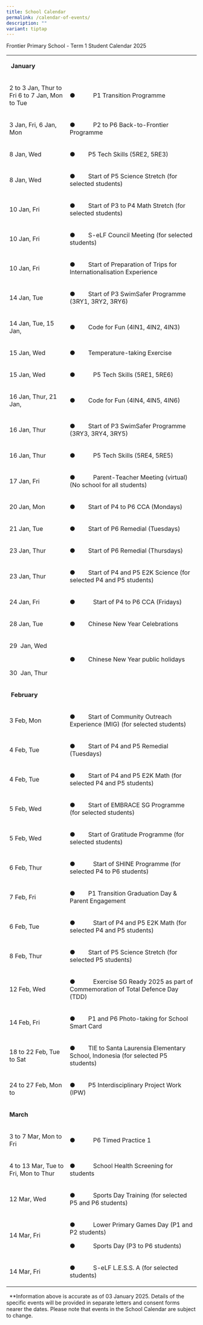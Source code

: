 ```yaml
---
title: School Calendar
permalink: /calendar-of-events/
description: ""
variant: tiptap
---
```

<p>Frontier Primary School - Term 1 Student Calendar 2025</p>
<table style="minWidth: 50px">
<colgroup>
<col>
<col>
</colgroup>
<tbody>
<tr>
<td rowspan="1" colspan="2">
<p>&nbsp;<strong>January</strong>
</p>
</td>
</tr>
<tr>
<td rowspan="1" colspan="1">
<p>2 to 3 Jan, Thur to Fri 6 to 7 Jan, Mon to Tue</p>
</td>
<td rowspan="1" colspan="1">
<p>●&nbsp;&nbsp;&nbsp;&nbsp;&nbsp;&nbsp;&nbsp;&nbsp;&nbsp;&nbsp; P1 Transition
Programme</p>
</td>
</tr>
<tr>
<td rowspan="1" colspan="1">
<p>3 Jan, Fri, 6 Jan, Mon</p>
</td>
<td rowspan="1" colspan="1">
<p>●&nbsp;&nbsp;&nbsp;&nbsp;&nbsp;&nbsp;&nbsp;&nbsp;&nbsp;&nbsp; P2 to P6
Back-to-Frontier Programme</p>
</td>
</tr>
<tr>
<td rowspan="1" colspan="1">
<p>8 Jan, Wed</p>
</td>
<td rowspan="1" colspan="1">
<p>●&nbsp;&nbsp;&nbsp;&nbsp;&nbsp;&nbsp;&nbsp; P5 Tech Skills (5RE2, 5RE3)</p>
</td>
</tr>
<tr>
<td rowspan="1" colspan="1">
<p>8 Jan, Wed</p>
</td>
<td rowspan="1" colspan="1">
<p>●&nbsp;&nbsp;&nbsp;&nbsp;&nbsp;&nbsp;&nbsp; Start of P5 Science Stretch
(for selected students)</p>
</td>
</tr>
<tr>
<td rowspan="1" colspan="1">
<p>10 Jan, Fri</p>
</td>
<td rowspan="1" colspan="1">
<p>●&nbsp;&nbsp;&nbsp;&nbsp;&nbsp;&nbsp;&nbsp; Start of P3 to P4 Math Stretch
(for selected students)</p>
</td>
</tr>
<tr>
<td rowspan="1" colspan="1">
<p>10 Jan, Fri</p>
</td>
<td rowspan="1" colspan="1">
<p>●&nbsp;&nbsp;&nbsp;&nbsp;&nbsp;&nbsp;&nbsp; S-eLF Council Meeting (for
selected students)</p>
</td>
</tr>
<tr>
<td rowspan="1" colspan="1">
<p>10 Jan, Fri</p>
</td>
<td rowspan="1" colspan="1">
<p>●&nbsp;&nbsp;&nbsp;&nbsp;&nbsp;&nbsp;&nbsp; Start of Preparation of Trips
for Internationalisation Experience</p>
</td>
</tr>
<tr>
<td rowspan="1" colspan="1">
<p>14 Jan, Tue</p>
</td>
<td rowspan="1" colspan="1">
<p>●&nbsp;&nbsp;&nbsp;&nbsp;&nbsp;&nbsp;&nbsp; Start of P3 SwimSafer Programme
(3RY1, 3RY2, 3RY6)</p>
</td>
</tr>
<tr>
<td rowspan="1" colspan="1">
<p>14 Jan, Tue, 15 Jan,</p>
</td>
<td rowspan="1" colspan="1">
<p>●&nbsp;&nbsp;&nbsp;&nbsp;&nbsp;&nbsp;&nbsp; Code for Fun (4IN1, 4IN2,
4IN3)</p>
</td>
</tr>
<tr>
<td rowspan="1" colspan="1">
<p>15 Jan, Wed</p>
</td>
<td rowspan="1" colspan="1">
<p>●&nbsp;&nbsp;&nbsp;&nbsp;&nbsp;&nbsp;&nbsp; Temperature-taking Exercise</p>
</td>
</tr>
<tr>
<td rowspan="1" colspan="1">
<p>15 Jan, Wed</p>
</td>
<td rowspan="1" colspan="1">
<p>●&nbsp;&nbsp;&nbsp;&nbsp;&nbsp;&nbsp;&nbsp;&nbsp;&nbsp;&nbsp; P5 Tech
Skills (5RE1, 5RE6)</p>
</td>
</tr>
<tr>
<td rowspan="1" colspan="1">
<p>16 Jan, Thur, 21 Jan,</p>
</td>
<td rowspan="1" colspan="1">
<p>●&nbsp;&nbsp;&nbsp;&nbsp;&nbsp;&nbsp;&nbsp; Code for Fun (4IN4, 4IN5,
4IN6)</p>
</td>
</tr>
<tr>
<td rowspan="1" colspan="1">
<p>16 Jan, Thur</p>
</td>
<td rowspan="1" colspan="1">
<p>●&nbsp;&nbsp;&nbsp;&nbsp;&nbsp;&nbsp;&nbsp; Start of P3 SwimSafer Programme
(3RY3, 3RY4, 3RY5)</p>
</td>
</tr>
<tr>
<td rowspan="1" colspan="1">
<p>16 Jan, Thur</p>
</td>
<td rowspan="1" colspan="1">
<p>●&nbsp;&nbsp;&nbsp;&nbsp;&nbsp;&nbsp;&nbsp;&nbsp;&nbsp;&nbsp; P5 Tech
Skills (5RE4, 5RE5)</p>
</td>
</tr>
<tr>
<td rowspan="1" colspan="1">
<p>17 Jan, Fri</p>
</td>
<td rowspan="1" colspan="1">
<p>●&nbsp;&nbsp;&nbsp;&nbsp;&nbsp;&nbsp;&nbsp;&nbsp;&nbsp;&nbsp; Parent-Teacher
Meeting (virtual) (No school for all students)</p>
</td>
</tr>
<tr>
<td rowspan="1" colspan="1">
<p>20 Jan, Mon</p>
</td>
<td rowspan="1" colspan="1">
<p>●&nbsp;&nbsp;&nbsp;&nbsp;&nbsp;&nbsp;&nbsp; Start of P4 to P6 CCA (Mondays)</p>
</td>
</tr>
<tr>
<td rowspan="1" colspan="1">
<p>21 Jan, Tue</p>
</td>
<td rowspan="1" colspan="1">
<p>●&nbsp;&nbsp;&nbsp;&nbsp;&nbsp;&nbsp;&nbsp; Start of P6 Remedial (Tuesdays)</p>
</td>
</tr>
<tr>
<td rowspan="1" colspan="1">
<p>23 Jan, Thur</p>
</td>
<td rowspan="1" colspan="1">
<p>●&nbsp;&nbsp;&nbsp;&nbsp;&nbsp;&nbsp;&nbsp; Start of P6 Remedial (Thursdays)</p>
</td>
</tr>
<tr>
<td rowspan="1" colspan="1">
<p>23 Jan, Thur</p>
</td>
<td rowspan="1" colspan="1">
<p>●&nbsp;&nbsp;&nbsp;&nbsp;&nbsp;&nbsp;&nbsp; Start of P4 and P5 E2K Science
(for selected P4 and P5 students)</p>
</td>
</tr>
<tr>
<td rowspan="1" colspan="1">
<p>24 Jan, Fri</p>
</td>
<td rowspan="1" colspan="1">
<p>●&nbsp;&nbsp;&nbsp;&nbsp;&nbsp;&nbsp;&nbsp;&nbsp;&nbsp;&nbsp; Start of
P4 to P6 CCA (Fridays)</p>
</td>
</tr>
<tr>
<td rowspan="1" colspan="1">
<p>28 Jan, Tue</p>
</td>
<td rowspan="1" colspan="1">
<p>●&nbsp;&nbsp;&nbsp;&nbsp;&nbsp;&nbsp;&nbsp; Chinese New Year Celebrations</p>
</td>
</tr>
<tr>
<td rowspan="1" colspan="1">
<p>29&nbsp; Jan, Wed</p>
<p><strong>&nbsp;</strong>
</p>
<p>30&nbsp; Jan, Thur</p>
</td>
<td rowspan="1" colspan="1">
<p>●&nbsp;&nbsp;&nbsp;&nbsp;&nbsp;&nbsp;&nbsp; Chinese New Year public holidays</p>
</td>
</tr>
<tr>
<td rowspan="1" colspan="2">
<p>&nbsp;<strong>February</strong>
</p>
</td>
</tr>
<tr>
<td rowspan="1" colspan="1">
<p>3 Feb, Mon</p>
</td>
<td rowspan="1" colspan="1">
<p>●&nbsp;&nbsp;&nbsp;&nbsp;&nbsp;&nbsp;&nbsp; Start of Community Outreach
Experience (MIG) (for selected students)</p>
</td>
</tr>
<tr>
<td rowspan="1" colspan="1">
<p>4 Feb, Tue</p>
</td>
<td rowspan="1" colspan="1">
<p>●&nbsp;&nbsp;&nbsp;&nbsp;&nbsp;&nbsp;&nbsp; Start of P4 and P5 Remedial
(Tuesdays)</p>
</td>
</tr>
<tr>
<td rowspan="1" colspan="1">
<p>4 Feb, Tue</p>
</td>
<td rowspan="1" colspan="1">
<p>●&nbsp;&nbsp;&nbsp;&nbsp;&nbsp;&nbsp;&nbsp; Start of P4 and P5 E2K Math
(for selected P4 and P5 students)</p>
</td>
</tr>
<tr>
<td rowspan="1" colspan="1">
<p>5 Feb, Wed</p>
</td>
<td rowspan="1" colspan="1">
<p>●&nbsp;&nbsp;&nbsp;&nbsp;&nbsp;&nbsp;&nbsp; Start of EMBRACE SG Programme
(for selected students)</p>
</td>
</tr>
<tr>
<td rowspan="1" colspan="1">
<p>5 Feb, Wed</p>
</td>
<td rowspan="1" colspan="1">
<p>●&nbsp;&nbsp;&nbsp;&nbsp;&nbsp;&nbsp;&nbsp; Start of Gratitude Programme
(for selected students)</p>
</td>
</tr>
<tr>
<td rowspan="1" colspan="1">
<p>6 Feb, Thur</p>
</td>
<td rowspan="1" colspan="1">
<p>●&nbsp;&nbsp;&nbsp;&nbsp;&nbsp;&nbsp;&nbsp;&nbsp;&nbsp;&nbsp; Start of
SHINE Programme (for selected P4 to P6 students)</p>
</td>
</tr>
<tr>
<td rowspan="1" colspan="1">
<p>7 Feb, Fri</p>
</td>
<td rowspan="1" colspan="1">
<p>●&nbsp;&nbsp;&nbsp;&nbsp;&nbsp;&nbsp;&nbsp; P1 Transition Graduation Day
&amp; Parent Engagement</p>
</td>
</tr>
<tr>
<td rowspan="1" colspan="1">
<p>6 Feb, Tue</p>
</td>
<td rowspan="1" colspan="1">
<p>●&nbsp;&nbsp;&nbsp;&nbsp;&nbsp;&nbsp;&nbsp;&nbsp;&nbsp;&nbsp; Start of
P4 and P5 E2K Math (for selected P4 and P5 students)</p>
</td>
</tr>
<tr>
<td rowspan="1" colspan="1">
<p>8 Feb, Thur</p>
</td>
<td rowspan="1" colspan="1">
<p>●&nbsp;&nbsp;&nbsp;&nbsp;&nbsp;&nbsp;&nbsp; Start of P5 Science Stretch
(for selected P5 students)</p>
</td>
</tr>
<tr>
<td rowspan="1" colspan="1">
<p>12 Feb, Wed</p>
</td>
<td rowspan="1" colspan="1">
<p>●&nbsp;&nbsp;&nbsp;&nbsp;&nbsp;&nbsp;&nbsp;&nbsp;&nbsp;&nbsp; Exercise
SG Ready 2025 as part of Commemoration of Total Defence Day (TDD)</p>
</td>
</tr>
<tr>
<td rowspan="1" colspan="1">
<p>14 Feb, Fri</p>
</td>
<td rowspan="1" colspan="1">
<p>●&nbsp;&nbsp;&nbsp;&nbsp;&nbsp;&nbsp;&nbsp; P1 and P6 Photo-taking for
School Smart Card</p>
</td>
</tr>
<tr>
<td rowspan="1" colspan="1">
<p>18 to 22 Feb, Tue to Sat</p>
</td>
<td rowspan="1" colspan="1">
<p>●&nbsp;&nbsp;&nbsp;&nbsp;&nbsp;&nbsp;&nbsp; TIE to Santa Laurensia Elementary
School, Indonesia (for selected P5 students)</p>
</td>
</tr>
<tr>
<td rowspan="1" colspan="1">
<p>24 to 27 Feb, Mon to</p>
</td>
<td rowspan="1" colspan="1">
<p>●&nbsp;&nbsp;&nbsp;&nbsp;&nbsp;&nbsp;&nbsp; P5 Interdisciplinary Project
Work (IPW)</p>
</td>
</tr>
<tr>
<td rowspan="1" colspan="2">
<p><strong>March</strong>
</p>
</td>
</tr>
<tr>
<td rowspan="1" colspan="1">
<p>3 to 7 Mar, Mon to Fri</p>
</td>
<td rowspan="1" colspan="1">
<p>●&nbsp;&nbsp;&nbsp;&nbsp;&nbsp;&nbsp;&nbsp;&nbsp;&nbsp;&nbsp; P6 Timed
Practice 1</p>
</td>
</tr>
<tr>
<td rowspan="1" colspan="1">
<p>4 to 13 Mar, Tue to Fri, Mon to Thur</p>
</td>
<td rowspan="1" colspan="1">
<p>●&nbsp;&nbsp;&nbsp;&nbsp;&nbsp;&nbsp;&nbsp;&nbsp;&nbsp;&nbsp; School Health
Screening for students</p>
</td>
</tr>
<tr>
<td rowspan="1" colspan="1">
<p>12 Mar, Wed</p>
</td>
<td rowspan="1" colspan="1">
<p>●&nbsp;&nbsp;&nbsp;&nbsp;&nbsp;&nbsp;&nbsp;&nbsp;&nbsp;&nbsp; Sports Day
Training (for selected P5 and P6 students)</p>
</td>
</tr>
<tr>
<td rowspan="1" colspan="1">
<p>14 Mar, Fri</p>
</td>
<td rowspan="1" colspan="1">
<p>●&nbsp;&nbsp;&nbsp;&nbsp;&nbsp;&nbsp;&nbsp;&nbsp;&nbsp;&nbsp; Lower Primary
Games Day (P1 and P2 students)</p>
<p>●&nbsp;&nbsp;&nbsp;&nbsp;&nbsp;&nbsp;&nbsp;&nbsp;&nbsp;&nbsp; Sports Day
(P3 to P6 students)</p>
</td>
</tr>
<tr>
<td rowspan="1" colspan="1">
<p>14 Mar, Fri</p>
</td>
<td rowspan="1" colspan="1">
<p>●&nbsp;&nbsp;&nbsp;&nbsp;&nbsp;&nbsp;&nbsp;&nbsp;&nbsp;&nbsp; S-eLF L.E.S.S.
A (for selected students)</p>
</td>
</tr>
</tbody>
</table>
<p>&nbsp;&nbsp;**Information above is accurate as of 03 January 2025. Details
of the specific events will be provided in separate letters and consent
forms nearer the dates. Please note that events in the School Calendar
are subject to change.</p>